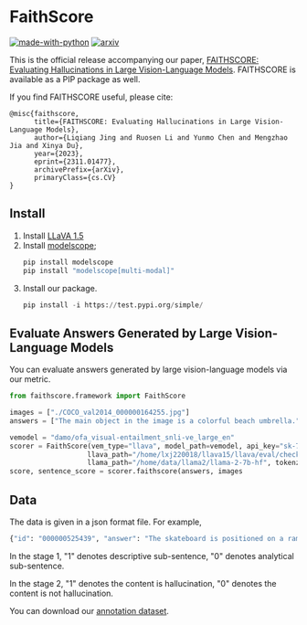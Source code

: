 # FaithScore
[![made-with-python](https://img.shields.io/badge/Made%20with-Python-red.svg)](#python)
[![arxiv](https://img.shields.io/badge/arXiv-2311.01477-b31b1b.svg)](https://arxiv.org/abs/2311.01477)
<!-- [![PyPI version factscore](https://badge.fury.io/py/factscore.svg)](https://pypi.python.org/pypi/factscore/) -->
<!-- [![Downloads](https://pepy.tech/badge/factscore)](https://pepy.tech/project/factscore) -->

This is the official release accompanying our paper, [FAITHSCORE: Evaluating Hallucinations in Large Vision-Language Models](https://arxiv.org/abs/2311.01477). FAITHSCORE is available as a PIP package as well.

If you find FAITHSCORE useful, please cite:
```
@misc{faithscore,
      title={FAITHSCORE: Evaluating Hallucinations in Large Vision-Language Models}, 
      author={Liqiang Jing and Ruosen Li and Yunmo Chen and Mengzhao Jia and Xinya Du},
      year={2023},
      eprint={2311.01477},
      archivePrefix={arXiv},
      primaryClass={cs.CV}
}
```

## Install

1. Install [LLaVA 1.5](https://github.com/haotian-liu/LLaVA) 
2. Install [modelscope](https://modelscope.cn/home);
   ```python
   pip install modelscope
   pip install "modelscope[multi-modal]" 
   ```
3. Install our package.
    ```python
    pip install -i https://test.pypi.org/simple/ 
    ```
   
## Evaluate Answers Generated by Large Vision-Language Models
You can evaluate answers generated by large vision-language models via our metric. 

```python
from faithscore.framework import FaithScore

images = ["./COCO_val2014_000000164255.jpg"]
answers = ["The main object in the image is a colorful beach umbrella."]

vemodel = "damo/ofa_visual-entailment_snli-ve_large_en"
scorer = FaithScore(vem_type="llava", model_path=vemodel, api_key="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",
                   llava_path="/home/lxj220018/llava15/llava/eval/checkpoints/llava-v1.5-13b", use_llama=False,
                   llama_path="/home/data/llama2/llama-2-7b-hf", tokenzier_path="/home/data/llama2/tokenizer.model")
score, sentence_score = scorer.faithscore(answers, images

```

## Data
The data is given in a json format file. For example, 
```python
{"id": "000000525439", "answer": "The skateboard is positioned on a ramp, with the skateboarder standing on it.", "stage 1": {"The skateboard is positioned on a ramp": 1, " with the skateboarder standing on it": 1}, "stage 2": {"There is a skateboard.": 1, "There is a ramp.": 0, "There is a skateboarder.": 1, "The skateboarder is standing on a skateboard.": 0}}
```
In the stage 1, "1" denotes descriptive sub-sentence, "0" denotes analytical sub-sentence.

In the stage 2, "1" denotes the content is hallucination, "0" denotes the content is not hallucination.

You can download our [annotation dataset](https://github.com/bcdnlp/FAITHSCORE/blob/main/annotation.jsonl).
